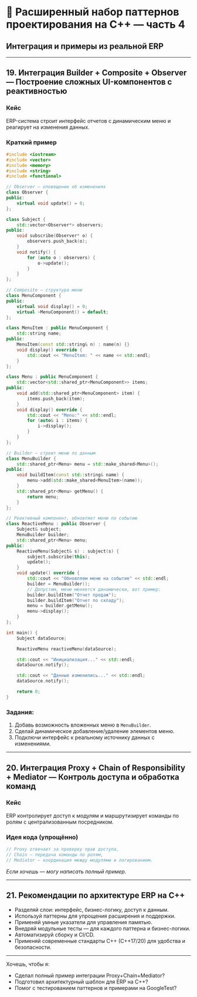 # 📘 Расширенный набор паттернов проектирования на C++ — часть 4

## Интеграция и примеры из реальной ERP

---

## 19. Интеграция Builder + Composite + Observer — Построение сложных UI-компонентов с реактивностью

### Кейс

ERP-система строит интерфейс отчетов с динамическим меню и реагирует на изменения данных.

### Краткий пример

```cpp
#include <iostream>
#include <vector>
#include <memory>
#include <string>
#include <functional>

// Observer — оповещение об изменениях
class Observer {
public:
    virtual void update() = 0;
};

class Subject {
    std::vector<Observer*> observers;
public:
    void subscribe(Observer* o) {
        observers.push_back(o);
    }
    void notify() {
        for (auto o : observers) {
            o->update();
        }
    }
};

// Composite — структура меню
class MenuComponent {
public:
    virtual void display() = 0;
    virtual ~MenuComponent() = default;
};

class MenuItem : public MenuComponent {
    std::string name;
public:
    MenuItem(const std::string& n) : name(n) {}
    void display() override {
        std::cout << "MenuItem: " << name << std::endl;
    }
};

class Menu : public MenuComponent {
    std::vector<std::shared_ptr<MenuComponent>> items;
public:
    void add(std::shared_ptr<MenuComponent> item) {
        items.push_back(item);
    }
    void display() override {
        std::cout << "Menu:" << std::endl;
        for (auto& i : items) {
            i->display();
        }
    }
};

// Builder — строит меню по данным
class MenuBuilder {
    std::shared_ptr<Menu> menu = std::make_shared<Menu>();
public:
    void buildItem(const std::string& name) {
        menu->add(std::make_shared<MenuItem>(name));
    }
    std::shared_ptr<Menu> getMenu() {
        return menu;
    }
};

// Реактивный компонент, обновляет меню по событию
class ReactiveMenu : public Observer {
    Subject& subject;
    MenuBuilder builder;
    std::shared_ptr<Menu> menu;
public:
    ReactiveMenu(Subject& s) : subject(s) {
        subject.subscribe(this);
        update();
    }
    void update() override {
        std::cout << "Обновляем меню на событие" << std::endl;
        builder = MenuBuilder();
        // Допустим, меню меняется динамически, вот пример:
        builder.buildItem("Отчет продаж");
        builder.buildItem("Отчет по складу");
        menu = builder.getMenu();
        menu->display();
    }
};

int main() {
    Subject dataSource;

    ReactiveMenu reactiveMenu(dataSource);

    std::cout << "Инициализация..." << std::endl;
    dataSource.notify();

    std::cout << "Данные изменились..." << std::endl;
    dataSource.notify();

    return 0;
}
```

### Задания:

1. Добавь возможность вложенных меню в `MenuBuilder`.
2. Сделай динамическое добавление/удаление элементов меню.
3. Подключи интерфейс к реальному источнику данных с изменениями.

---

## 20. Интеграция Proxy + Chain of Responsibility + Mediator — Контроль доступа и обработка команд

### Кейс

ERP контролирует доступ к модулям и маршрутизирует команды по ролям с централизованным посредником.

### Идея кода (упрощённо)

```cpp
// Proxy отвечает за проверку прав доступа,
// Chain — передача команды по ролям,
// Mediator — координация между модулями и логированием.
```

*Если хочешь — могу написать полный пример.*

---

## 21. Рекомендации по архитектуре ERP на C++

* Разделяй слои: интерфейс, бизнес-логику, доступ к данным.
* Используй паттерны для упрощения расширения и поддержки.
* Применяй умные указатели для управления памятью.
* Внедряй модульные тесты — для каждого паттерна и бизнес-логики.
* Автоматизируй сборку и CI/CD.
* Применяй современные стандарты C++ (C++17/20) для удобства и безопасности.

---

Хочешь, чтобы я:

* Сделал полный пример интеграции Proxy+Chain+Mediator?
* Подготовил архитектурный шаблон для ERP на C++?
* Помог с тестированием паттернов и примерами на GoogleTest?
